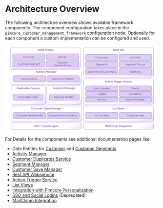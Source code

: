 # Architecture Overview

The following architecture overview shows available framework components. The component configuration takes place in the 
`pimcore_customer_management_framework` configuration node. Optionally for each component a custom implementation can be 
configured and used.

![Architecture Overview](./img/architecture-overview.png)

For Details for the components see additional documentation pages like: 

* Data Entities for [Customer](./05_Working-with-Customers.md) and [Customer Segments](./11_CustomerSegments.md)
* [Activity Manager](./09_Activities/README.md)
* [Customer Duplicates Service](./15_CustomerDuplicatesService.md)
* [Segment Manager](./11_CustomerSegments.md)
* [Customer Save Manager](./06_CustomerSaveManager.md)
* [Rest API Webservice](./26_Webservice.md)
* [Action Trigger Service](./22_ActionTrigger.md)
* [List Views](./28_ListViews.md)
* [Integration with Pimcore Personalization](./30_Personalization/README.md)
* [SSO and Social Logins](./18_Single_Sign_On.md) (Deprecated)
* [MailChimp Integration](./24_NewsletterSync/README.md)
